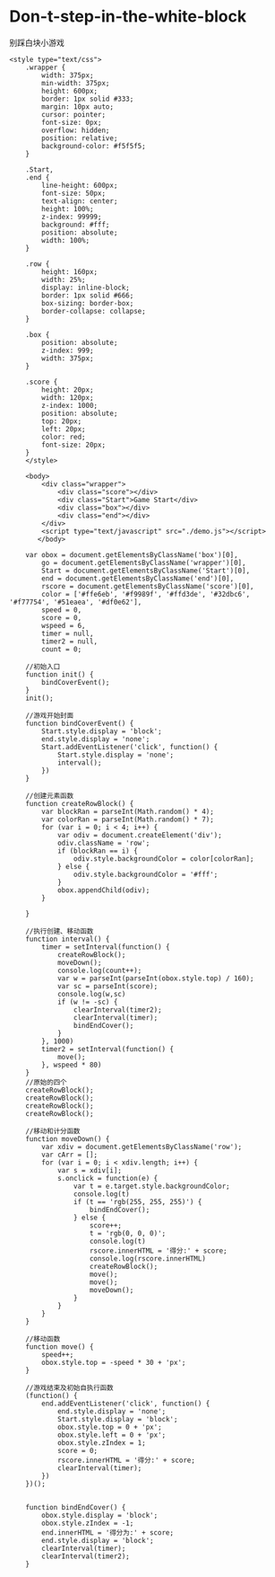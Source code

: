# Don-t-step-in-the-white-block
别踩白块小游戏

    <style type="text/css">
		.wrapper {
		    width: 375px;
		    min-width: 375px;
		    height: 600px;
		    border: 1px solid #333;
		    margin: 10px auto;
		    cursor: pointer;
		    font-size: 0px;
		    overflow: hidden;
		    position: relative;
		    background-color: #f5f5f5;
		}

		.Start,
		.end {
		    line-height: 600px;
		    font-size: 50px;
		    text-align: center;
		    height: 100%;
		    z-index: 99999;
		    background: #fff;
		    position: absolute;
		    width: 100%;
		}

		.row {
		    height: 160px;
		    width: 25%;
		    display: inline-block;
		    border: 1px solid #666;
		    box-sizing: border-box;
		    border-collapse: collapse;
		}

		.box {
		    position: absolute;
		    z-index: 999;
		    width: 375px;
		}

		.score {
		    height: 20px;
		    width: 120px;
		    z-index: 1000;
		    position: absolute;
		    top: 20px;
		    left: 20px;
		    color: red;
		    font-size: 20px;
		}
		</style>

		<body>
		    <div class="wrapper">
		        <div class="score"></div>
		        <div class="Start">Game Start</div>
		        <div class="box"></div>
		        <div class="end"></div>
		    </div>
		    <script type="text/javascript" src="./demo.js"></script>
		   </body>

  		var obox = document.getElementsByClassName('box')[0],
		    go = document.getElementsByClassName('wrapper')[0],
		    Start = document.getElementsByClassName('Start')[0],
		    end = document.getElementsByClassName('end')[0],
		    rscore = document.getElementsByClassName('score')[0],
		    color = ['#ffe6eb', '#f9989f', '#ffd3de', '#32dbc6', '#f77754', '#51eaea', '#df0e62'],
		    speed = 0,
		    score = 0,
		    wspeed = 6,
		    timer = null,
		    timer2 = null,
		    count = 0;

		//初始入口
		function init() {
		    bindCoverEvent();
		}
		init();

		//游戏开始封面
		function bindCoverEvent() {
		    Start.style.display = 'block';
		    end.style.display = 'none';
		    Start.addEventListener('click', function() {
		        Start.style.display = 'none';
		        interval();
		    })
		}

		//创建元素函数
		function createRowBlock() {
		    var blockRan = parseInt(Math.random() * 4);
		    var colorRan = parseInt(Math.random() * 7);
		    for (var i = 0; i < 4; i++) {
		        var odiv = document.createElement('div');
		        odiv.className = 'row';
		        if (blockRan == i) {
		            odiv.style.backgroundColor = color[colorRan];
		        } else {
		            odiv.style.backgroundColor = '#fff';
		        }
		        obox.appendChild(odiv);
		    }

		}

		//执行创建、移动函数
		function interval() {
		    timer = setInterval(function() {
		        createRowBlock();
		        moveDown();
		        console.log(count++);
		        var w = parseInt(parseInt(obox.style.top) / 160);
		        var sc = parseInt(score);
		        console.log(w,sc)
		        if (w != -sc) {
		            clearInterval(timer2);
		            clearInterval(timer);
		            bindEndCover();
		        }
		    }, 1000)
		    timer2 = setInterval(function() {
		        move();
		    }, wspeed * 80)
		}
		//原始的四个
		createRowBlock();
		createRowBlock();
		createRowBlock();
		createRowBlock();

		//移动和计分函数
		function moveDown() {
		    var xdiv = document.getElementsByClassName('row');
		    var cArr = [];
		    for (var i = 0; i < xdiv.length; i++) {
		        var s = xdiv[i];
		        s.onclick = function(e) {
		            var t = e.target.style.backgroundColor;
		            console.log(t)
		            if (t == 'rgb(255, 255, 255)') {
		                bindEndCover();
		            } else {
		                score++;
		                t = 'rgb(0, 0, 0)';
		                console.log(t)
		                rscore.innerHTML = '得分:' + score;
		                console.log(rscore.innerHTML)
		                createRowBlock();
		                move();
		                move();
		                moveDown();
		            }
		        }
		    }
		}

		//移动函数
		function move() {
		    speed++;
		    obox.style.top = -speed * 30 + 'px';
		}

		//游戏结束及初始自执行函数
		(function() {
		    end.addEventListener('click', function() {
		        end.style.display = 'none';
		        Start.style.display = 'block';
		        obox.style.top = 0 + 'px';
		        obox.style.left = 0 + 'px';
		        obox.style.zIndex = 1;
		        score = 0;
		        rscore.innerHTML = '得分:' + score;
		        clearInterval(timer);
		    })
		})();


		function bindEndCover() {
		    obox.style.display = 'block';
		    obox.style.zIndex = -1;
		    end.innerHTML = '得分为:' + score;
		    end.style.display = 'block';
		    clearInterval(timer);
		    clearInterval(timer2);
		}
